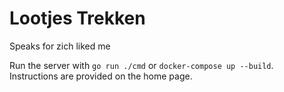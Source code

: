 # Lootjes Trekken

Speaks for zich liked me

Run the server with `go run ./cmd` or `docker-compose up --build`. Instructions are provided on the home page.
